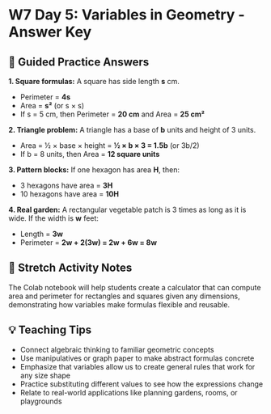 # W7 Day 5: Variables in Geometry - Answer Key

## 📝 Guided Practice Answers

**1. Square formulas:** A square has side length **s** cm.
   - Perimeter = **4s**
   - Area = **s²** (or s × s)
   - If s = 5 cm, then Perimeter = **20 cm** and Area = **25 cm²**

**2. Triangle problem:** A triangle has a base of **b** units and height of 3 units.
   - Area = ½ × base × height = **½ × b × 3 = 1.5b** (or 3b/2)
   - If b = 8 units, then Area = **12 square units**

**3. Pattern blocks:** If one hexagon has area **H**, then:
   - 3 hexagons have area = **3H**
   - 10 hexagons have area = **10H**

**4. Real garden:** A rectangular vegetable patch is 3 times as long as it is wide. If the width is **w** feet:
   - Length = **3w**
   - Perimeter = **2w + 2(3w) = 2w + 6w = 8w**

## 🚀 Stretch Activity Notes

The Colab notebook will help students create a calculator that can compute area and perimeter for rectangles and squares given any dimensions, demonstrating how variables make formulas flexible and reusable.

## 💡 Teaching Tips

- Connect algebraic thinking to familiar geometric concepts
- Use manipulatives or graph paper to make abstract formulas concrete
- Emphasize that variables allow us to create general rules that work for any size shape
- Practice substituting different values to see how the expressions change
- Relate to real-world applications like planning gardens, rooms, or playgrounds